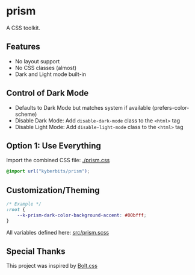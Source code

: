 # prism
A CSS toolkit.

## Features
- No layout support
- No CSS classes (almost)
- Dark and Light mode built-in

## Control of Dark Mode
- Defaults to Dark Mode but matches system if available (prefers-color-scheme)
- Disable Dark Mode: Add `disable-dark-mode` class to the `<html>` tag
- Disable Light Mode: Add `disable-light-mode` class to the `<html>` tag

## Option 1: Use Everything
Import the combined CSS file: [./prism.css](./prism.css)
```css
@import url("kyberbits/prism");
```

## Customization/Theming
```css
/* Example */
:root {
	--k-prism-dark-color-background-accent: #00bfff;
}
```

All variables defined here: [src/prism.scss](src/prism.scss)

## Special Thanks
This project was inspired by  [Bolt.css](https://boltcss.com/)
